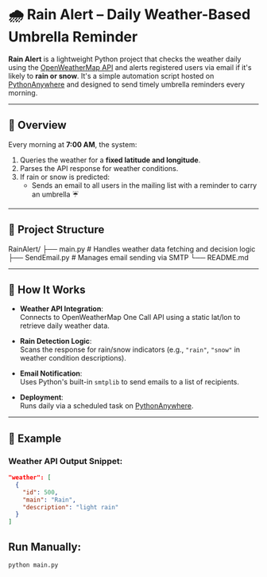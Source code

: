# 🌧️ Rain Alert – Daily Weather-Based Umbrella Reminder

**Rain Alert** is a lightweight Python project that checks the weather daily using the [OpenWeatherMap API](https://openweathermap.org/api) and alerts registered users via email if it's likely to **rain or snow**. It's a simple automation script hosted on [PythonAnywhere](https://www.pythonanywhere.com/) and designed to send timely umbrella reminders every morning.

---

## 📌 Overview

Every morning at **7:00 AM**, the system:
1. Queries the weather for a **fixed latitude and longitude**.
2. Parses the API response for weather conditions.
3. If rain or snow is predicted:
   - Sends an email to all users in the mailing list with a reminder to carry an umbrella ☔

---

## 📁 Project Structure

RainAlert/
├── main.py # Handles weather data fetching and decision logic
├── SendEmail.py # Manages email sending via SMTP
└── README.md

---

## 🔧 How It Works

- **Weather API Integration**:  
  Connects to OpenWeatherMap One Call API using a static lat/lon to retrieve daily weather data.

- **Rain Detection Logic**:  
  Scans the response for rain/snow indicators (e.g., `"rain"`, `"snow"` in weather condition descriptions).

- **Email Notification**:  
  Uses Python's built-in `smtplib` to send emails to a list of recipients.

- **Deployment**:  
  Runs daily via a scheduled task on [PythonAnywhere](https://www.pythonanywhere.com).

---

## 🧪 Example

### Weather API Output Snippet:
```json
"weather": [
  {
    "id": 500,
    "main": "Rain",
    "description": "light rain"
  }
]
```

## Run Manually:
```bash
python main.py
```

